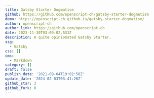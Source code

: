 ```yaml
---
title: Gatsby Starter Dogmatism
github: https://github.com/openscript-ch/gatsby-starter-dogmatism
demo: https://openscript-ch.github.io/gatsby-starter-dogmatism/
author: openscript-ch
author_link: https://github.com/openscript-ch
date: 2023-11-30T03:09:02.531Z
description: A quite opinionated Gatsby Starter.
ssg:
  - Gatsby
css: []
cms:
  - Markdown
category: []
draft: false
publish_date: '2021-09-04T19:02:58Z'
update_date: '2024-02-03T03:41:26Z'
github_star: 3
github_fork: 0
---
```

